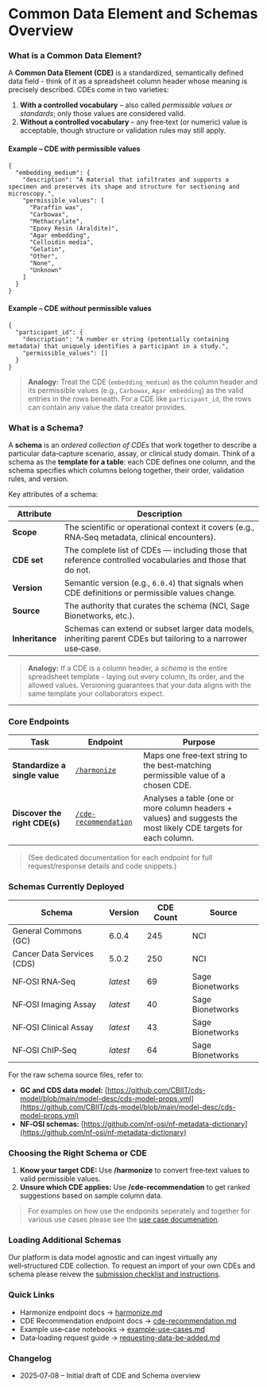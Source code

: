 # Common Data Element and Schemas Overview

### What is a Common Data Element?
A **Common Data Element (CDE)** is a standardized, semantically defined data field - think of it as a spreadsheet column header whose meaning is precisely described. CDEs come in two varieties:

1. **With a controlled vocabulary** – also called *permissible values or standards*; only those values are considered valid.
2. **Without a controlled vocabulary** – any free‑text (or numeric) value is acceptable, though structure or validation rules may still apply.

#### Example – CDE *with* permissible values

```jsonc
{
  "embedding_medium": {
    "description": "A material that infiltrates and supports a specimen and preserves its shape and structure for sectioning and microscopy.",
    "permissible_values": [
      "Paraffin wax",
      "Carbowax",
      "Methacrylate",
      "Epoxy Resin (Araldite)",
      "Agar embedding",
      "Celloidin media",
      "Gelatin",
      "Other",
      "None",
      "Unknown"
    ]
  }
}
```

#### Example – CDE *without* permissible values

```jsonc
{
  "participant_id": {
    "description": "A number or string (potentially containing metadata) that uniquely identifies a participant in a study.",
    "permissible_values": []
  }
}
```

> **Analogy:** Treat the CDE (`embedding_medium`) as the column header and its permissible values (e.g., `Carbowax`, `Agar embedding`) as the valid entries in the rows beneath. For a CDE like `participant_id`, the rows can contain any value the data creator provides.

### What is a Schema?

A **schema** is an *ordered collection of CDEs* that work together to describe a particular data‑capture scenario, assay, or clinical study domain.
Think of a schema as the **template for a table**: each CDE defines one column, and the schema specifies which columns belong together, their order, validation rules, and version.

Key attributes of a schema:

| Attribute       | Description                                                                                                   |
| --------------- | ------------------------------------------------------------------------------------------------------------- |
| **Scope**       | The scientific or operational context it covers (e.g., RNA‑Seq metadata, clinical encounters).                |
| **CDE set**     | The complete list of CDEs — including those that reference controlled vocabularies and those that do not.       |
| **Version**     | Semantic version (e.g., `6.0.4`) that signals when CDE definitions or permissible values change.              |
| **Source**      | The authority that curates the schema (NCI, Sage Bionetworks, etc.).                                          |
| **Inheritance** | Schemas can extend or subset larger data models, inheriting parent CDEs but tailoring to a narrower use‑case. |

> **Analogy:** If a CDE is a column header, a *schema* is the entire spreadsheet template - laying out every column, its order, and the allowed values. Versioning guarantees that your data aligns with the same template your collaborators expect.

---

### Core Endpoints

| Task                           | Endpoint              | Purpose                                                                                              |
| ------------------------------ | --------------------- | ---------------------------------------------------------------------------------------------------- |
| **Standardize a single value** | [`/harmonize`](harmonize.md)          | Maps one free‑text string to the best‑matching permissible value of a chosen CDE.                    |
| **Discover the right CDE(s)**     | [`/cde-recommendation`](cde-recommendation.md) | Analyses a table (one or more column headers + values) and suggests the most likely CDE targets for each column. |

> (See dedicated documentation for each endpoint for full request/response details and code snippets.)

### Schemas Currently Deployed

| Schema                     | Version  | CDE Count | Source           |
| -------------------------- | -------- | --------- | ---------------- |
| General Commons (GC)       | 6.0.4    | 245       | NCI              |
| Cancer Data Services (CDS) | 5.0.2    | 250       | NCI              |
| NF‑OSI RNA‑Seq             | *latest* | 69        | Sage Bionetworks |
| NF‑OSI Imaging Assay       | *latest* | 40        | Sage Bionetworks |
| NF‑OSI Clinical Assay      | *latest* | 43        | Sage Bionetworks |
| NF‑OSI ChIP‑Seq            | *latest* | 64        | Sage Bionetworks |

For the raw schema source files, refer to:

* **GC and CDS data model:** [https://github.com/CBIIT/cds-model/blob/main/model-desc/cds-model-props.yml](https://github.com/CBIIT/cds-model/blob/main/model-desc/cds-model-props.yml)
* **NF‑OSI schemas:** [https://github.com/nf-osi/nf-metadata-dictionary](https://github.com/nf-osi/nf-metadata-dictionary)

### Choosing the Right Schema or CDE

1. **Know your target CDE:** Use **/harmonize** to convert free‑text values to valid permissible values.
2. **Unsure which CDE applies:** Use **/cde-recommendation** to get ranked suggestions based on sample column data.

> For examples on how use the endponits seperately and together for various use cases please see the [use case documenation](example-use-cases.md).

### Loading Additional Schemas

Our platform is data model agnostic and can ingest virtually any well‑structured CDE collection. To request an import of your own CDEs and schema please reivew the [submission checklist and instructions](requesting-data-be-added.md).

### Quick Links

* Harmonize endpoint docs → [harmonize.md](harmonize.md)
* CDE Recommendation endpoint docs → [cde-recommendation.md](cde-recommendation.md)
* Example use‑case notebooks → [example-use-cases.md](example-use-cases.md)
* Data‑loading request guide → [requesting-data-be-added.md](requesting-data-be-added.md)

### Changelog

* 2025‑07‑08 – Initial draft of CDE and Schema overview